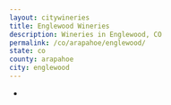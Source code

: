 ```yaml
---
layout: citywineries
title: Englewood Wineries
description: Wineries in Englewood, CO
permalink: /co/arapahoe/englewood/
state: co
county: arapahoe
city: englewood
---
```

-
